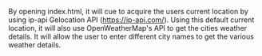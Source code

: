 By opening index.html, it will cue to acquire the users current location by using ip-api Gelocation API (https://ip-api.com/). Using this default current location, it will also use OpenWeatherMap's API to get the cities weather details. It will allow the user to enter different city names to get the various weather details.